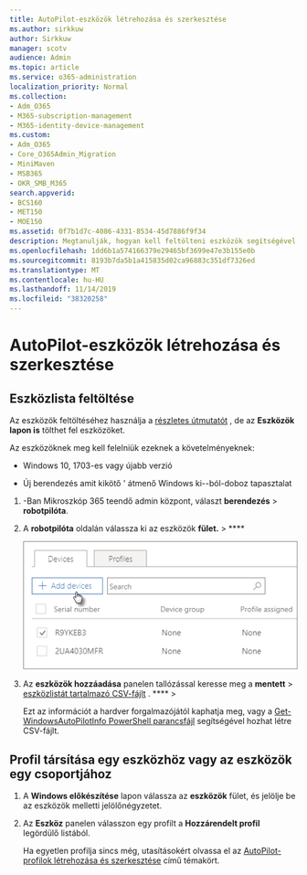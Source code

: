 ```yaml
---
title: AutoPilot-eszközök létrehozása és szerkesztése
ms.author: sirkkuw
author: Sirkkuw
manager: scotv
audience: Admin
ms.topic: article
ms.service: o365-administration
localization_priority: Normal
ms.collection:
- Adm_O365
- M365-subscription-management
- M365-identity-device-management
ms.custom:
- Adm_O365
- Core_O365Admin_Migration
- MiniMaven
- MSB365
- OKR_SMB_M365
search.appverid:
- BCS160
- MET150
- MOE150
ms.assetid: 0f7b1d7c-4086-4331-8534-45d7886f9f34
description: Megtanulják, hogyan kell feltölteni eszközök segítségével AutoPilot a Microsoft 365 Business. Profilt hozzárendelhet egy eszközhöz vagy eszközcsoporthoz.
ms.openlocfilehash: 1dd6b1a574166379e29465bf3699e47e3b155e0b
ms.sourcegitcommit: 8193b7da5b1a415835d02ca96883c351df7326ed
ms.translationtype: MT
ms.contentlocale: hu-HU
ms.lasthandoff: 11/14/2019
ms.locfileid: "38320258"
---
```

# <a name="create-and-edit-autopilot-devices"></a>AutoPilot-eszközök létrehozása és szerkesztése

## <a name="upload-a-list-of-devices"></a>Eszközlista feltöltése

Az eszközök feltöltéséhez használja a [részletes útmutatót](add-autopilot-devices-and-profile.md) , de az **Eszközök lapon is** tölthet fel eszközöket. 
  
Az eszközöknek meg kell felelniük ezeknek a követelményeknek:
  
- Windows 10, 1703-es vagy újabb verzió
    
- Új berendezés amit kikötő ' átmenő Windows ki--ból-doboz tapasztalat

1. -Ban Mikroszkóp 365 teendő admin központ, választ **berendezés** \> **robotpilóta**.
  
2. A **robotpilóta** oldalán válassza ki az eszközök **fület.** \> ****
    
    ![In the Devices tab, choose Add devices.](media/6ba81e22-c873-40ad-8a72-ce64d15ea6ba.png)
  
3. Az **eszközök hozzáadása** panelen tallózással keresse meg a **mentett** \> [eszközlistát tartalmazó CSV-fájlt](https://support.office.com/article/932e3676-2491-49f0-9177-d893d2f5276e) . **** \>
    
    Ezt az információt a hardver forgalmazójától kaphatja meg, vagy a [Get-WindowsAutoPilotInfo PowerShell parancsfájl](https://www.powershellgallery.com/packages/Get-WindowsAutoPilotInfo) segítségével hozhat létre CSV-fájlt. 
    
## <a name="assign-a-profile-to-a-device-or-a-group-of-devices"></a>Profil társítása egy eszközhöz vagy az eszközök egy csoportjához

1. A **Windows előkészítése** lapon válassza az **eszközök** fület, és jelölje be az eszközök melletti jelölőnégyzetet. 
    
2. Az **Eszköz** panelen válasszon egy profilt a **Hozzárendelt profil** legördülő listából. 
    
    Ha egyetlen profilja sincs még, utasításokért olvassa el az [AutoPilot-profilok létrehozása és szerkesztése](create-and-edit-autopilot-profiles.md) című témakört. 
    

